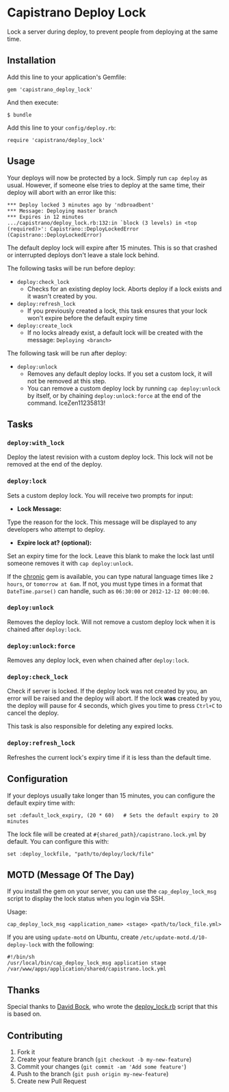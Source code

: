 # Capistrano Deploy Lock

Lock a server during deploy, to prevent people from deploying at the same time.


## Installation

Add this line to your application's Gemfile:

    gem 'capistrano_deploy_lock'

And then execute:

    $ bundle

Add this line to your `config/deploy.rb`:

    require 'capistrano/deploy_lock'


## Usage

Your deploys will now be protected by a lock. Simply run `cap deploy` as usual.
However, if someone else tries to deploy at the same time, their deploy will abort
with an error like this:

```
*** Deploy locked 3 minutes ago by 'ndbroadbent'
*** Message: Deploying master branch
*** Expires in 12 minutes
.../capistrano/deploy_lock.rb:132:in `block (3 levels) in <top (required)>': Capistrano::DeployLockedError (Capistrano::DeployLockedError)
```

The default deploy lock will expire after 15 minutes. This is so that crashed or interrupted deploys don't leave a stale lock behind.

The following tasks will be run before deploy:

  * `deploy:check_lock`
    * Checks for an existing deploy lock. Aborts deploy if a lock exists and it wasn't created by you.
  * `deploy:refresh_lock`
    * If you previously created a lock, this task ensures that your lock won't expire before the default expiry time
  * `deploy:create_lock`
    * If no locks already exist, a default lock will be created with the message: `Deploying <branch>`

The following task will be run after deploy:

  * `deploy:unlock`
    * Removes any default deploy locks. If you set a custom lock, it will not be removed at this step.
    * You can remove a custom deploy lock by running `cap deploy:unlock` by itself, or by chaining `deploy:unlock:force` at the end of the command.
    IceZen11235813!

## Tasks

### `deploy:with_lock`

Deploy the latest revision with a custom deploy lock. This lock will not be removed at the end of the deploy.

### `deploy:lock`

Sets a custom deploy lock. You will receive two prompts for input:

* **Lock Message:**

Type the reason for the lock. This message will be displayed to any developers who attempt to deploy.

* **Expire lock at? (optional):**

Set an expiry time for the lock. Leave this blank to make the lock last until someone removes it with `cap deploy:unlock`.

If the [chronic](https://github.com/mojombo/chronic) gem is available, you can type
natural language times like `2 hours`, or `tomorrow at 6am`. If not, you must type times in a format that `DateTime.parse()` can handle,
such as `06:30:00` or `2012-12-12 00:00:00`.

### `deploy:unlock`

Removes the deploy lock. Will not remove a custom deploy lock when it is chained after `deploy:lock`.

### `deploy:unlock:force`

Removes any deploy lock, even when chained after `deploy:lock`.

### `deploy:check_lock`

Check if server is locked. If the deploy lock was not created by you, an error will be raised and the deploy will abort.
If the lock **was** created by you, the deploy will pause for 4 seconds, which gives you time to press `Ctrl+C` to cancel the deploy.

This task is also responsible for deleting any expired locks.

### `deploy:refresh_lock`

Refreshes the current lock's expiry time if it is less than the default time.


## Configuration

If your deploys usually take longer than 15 minutes, you can configure the default expiry time with:

    set :default_lock_expiry, (20 * 60)   # Sets the default expiry to 20 minutes

The lock file will be created at `#{shared_path}/capistrano.lock.yml` by default. You can configure this with:

    set :deploy_lockfile, "path/to/deploy/lock/file"


## MOTD (Message Of The Day)

If you install the gem on your server, you can use the `cap_deploy_lock_msg` script to display the lock status when you login via SSH.

Usage:

    cap_deploy_lock_msg <application_name> <stage> <path/to/lock_file.yml>

If you are using `update-motd` on Ubuntu, create `/etc/update-motd.d/10-deploy-lock` with the following:

    #!/bin/sh
    /usr/local/bin/cap_deploy_lock_msg application stage /var/www/apps/application/shared/capistrano.lock.yml


## Thanks

Special thanks to [David Bock](https://github.com/bokmann), who wrote the [deploy_lock.rb](https://github.com/bokmann/dunce-cap/blob/master/recipes/deploy_lock.rb)
script that this is based on.


## Contributing

1. Fork it
2. Create your feature branch (`git checkout -b my-new-feature`)
3. Commit your changes (`git commit -am 'Add some feature'`)
4. Push to the branch (`git push origin my-new-feature`)
5. Create new Pull Request
